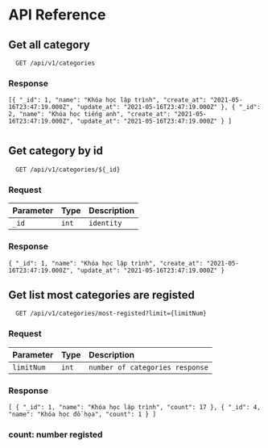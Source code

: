 
# API Reference

## Get all category
```http
  GET /api/v1/categories
```
### Response
`[{
    "_id": 1,
    "name": "Khóa học lập trình",
    "create_at": "2021-05-16T23:47:19.000Z",
    "update_at": "2021-05-16T23:47:19.000Z"
  },
  {
    "_id": 2,
    "name": "Khóa học tiếng anh",
    "create_at": "2021-05-16T23:47:19.000Z",
    "update_at": "2021-05-16T23:47:19.000Z"
  }
]`
#
## Get category by id
```http
  GET /api/v1/categories/${_id}
```
### Request
| Parameter | Type     | Description                       |
| :-------- | :------- | :-------------------------------- |
|`_id`|`int`| `identity` |
### Response
`{
    "_id": 1,
    "name": "Khóa học lập trình",
    "create_at": "2021-05-16T23:47:19.000Z",
    "update_at": "2021-05-16T23:47:19.000Z"
  }`
## Get list most categories are registed
```http
  GET /api/v1/categories/most-registed?limit={limitNum}
```
### Request
| Parameter | Type     | Description                       |
| :-------- | :------- | :-------------------------------- |
|`limitNum`|`int`| `number of categories response` |
### Response
`[
    {
        "_id": 1,
        "name": "Khóa học lập trình",
        "count": 17
    },
    {
        "_id": 4,
        "name": "Khóa học đồ họa",
        "count": 1
    }
]`
### count: number registed


  